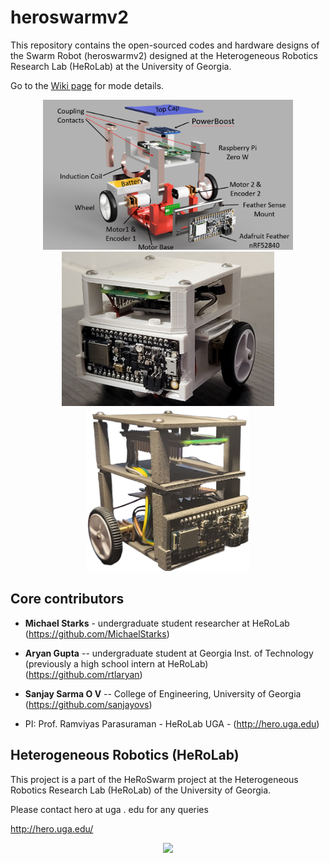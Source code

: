 # heroswarmv2
This repository contains the open-sourced codes and hardware designs of the Swarm Robot (heroswarmv2) designed at the Heterogeneous Robotics Research Lab (HeRoLab) at the University of Georgia.

Go to the [Wiki page](https://github.com/herolab-uga/heroswarmv2/wiki) for mode details.

<p align="center">
<img src="https://github.com/herolab-uga/heroswarmv2/blob/main/images/rendered.png" width="400">
<img src="https://github.com/herolab-uga/heroswarmv2/blob/main/images/heroswarmv2-white.png" width="340">
<img src="https://github.com/herolab-uga/heroswarmv2/blob/main/images/heroswarmv2-gray.png" width="260">
</p>


## Core contributors

* **Michael Starks** - undergraduate student researcher at HeRoLab (https://github.com/MichaelStarks)

* **Aryan Gupta** -- undergraduate student at Georgia Inst. of Technology (previously a high school intern at HeRoLab) (https://github.com/rtlaryan)

* **Sanjay Sarma O V** -- College of Engineering, University of Georgia (https://github.com/sanjayovs)

* PI: Prof. Ramviyas Parasuraman - HeRoLab UGA - (http://hero.uga.edu)


## Heterogeneous Robotics (HeRoLab)

This project is a part of the HeRoSwarm project at the Heterogeneous Robotics Research Lab (HeRoLab) of the University of Georgia.

Please contact hero at uga . edu for any queries

http://hero.uga.edu/

<p align="center">
<img src="https://hero.uga.edu/wp-content/uploads/2021/04/herolab_newlogo_whitebg.png" width="300">
</p>

